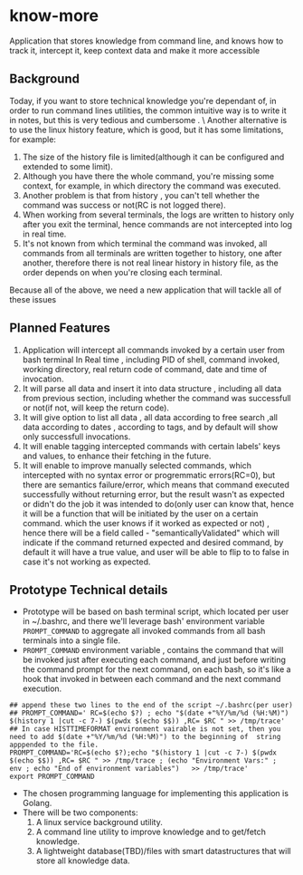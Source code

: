 # know-more
Application that stores knowledge from command line, and knows how to track it, intercept it, keep context data and make it more accessible

## Background

Today, if you want to store technical knowledge you're dependant of, in order to run command lines utilities, the common intuitive way is to write it in notes, but this is very tedious and cumbersome . \ 
Another alternative is to use the linux history feature, which is good, but it has some limitations, for example:

1. The size of the history file is limited(although it can be configured and extended to some limit).
2. Although you have there the whole command, you're missing some context, for example,  in which directory the command was executed.
3. Another problem is that from history , you can't tell whether the command was success or not(RC is not logged there).
4. When working from several terminals, the logs are written to history only after you exit the terminal, hence commands are not intercepted into log in real time.
5. It's not known from which terminal the command was invoked, all commands from all terminals are written together to history, one after another, therefore there is not real linear history in history file, as the order depends on when you're closing each terminal.

Because all of the above, we need a new application that will tackle all of these issues

## Planned Features
1. Application will intercept all commands invoked by a certain user from bash terminal In Real time , including PID of shell, command invoked, working directory, real return code of command, date and time of invocation.
2. It will parse all data and insert it into data structure , including all data from previous section, including whether the command was successfull or not(if not, will keep the return code).
3. It will give option to list all data , all data according to free search ,all data according to dates , according to tags, and by default will show only successfull invocations.
4. It will enable tagging intercepted commands with certain labels' keys and values, to enhance their fetching in the future.
5. It will enable to improve manually selected commands, which intercepted with no syntax error or progremmatic errors(RC=0), but there are semantics failure/error, which means that command executed successfully without returning error, but the result wasn't as expected or didn't do the job it was intended to do(only user can know that, hence it will be a function that will be initiated by the user on a certain command. which the user knows if it worked as expected or not) , hence there will be a field called - "semanticallyValidated" which will indicate if the command returned expected and desired command, by default it will have a true value, and user will be able to flip to to false in case it's not working as expected.


## Prototype Technical details

- Prototype will be based on bash terminal script, which located per user in ~/.bashrc, and there we'll leverage bash' environment variable `PROMPT_COMMAND`   to aggregate all invoked commands from all bash terminals into a single file.
- `PROMPT_COMMAND` environment variable , contains the command that will be invoked just after executing each command, and just before writing the command prompt for the next command, on each bash, so it's like a hook that invoked in between each command and the next command execution.

```shell
## append these two lines to the end of the script ~/.bashrc(per user)
## PROMPT_COMMAND=' RC=$(echo $?) ; echo "$(date +"%Y/%m/%d (%H:%M)") $(history 1 |cut -c 7-) $(pwdx $(echo $$)) ,RC= $RC " >> /tmp/trace'
## In case HISTTIMEFORMAT environment vairable is not set, then you need to add $(date +"%Y/%m/%d (%H:%M)") to the beginning of  string apppended to the file.
PROMPT_COMMAND='RC=$(echo $?);echo "$(history 1 |cut -c 7-) $(pwdx $(echo $$)) ,RC= $RC " >> /tmp/trace ; (echo "Environment Vars:" ;  env ; echo "End of environment variables")   >> /tmp/trace'
export PROMPT_COMMAND
```
- The chosen programming language for implementing this application is Golang.
- There will be two components:
  1. A linux service background utility.
  2. A command line utility to improve knowledge and to get/fetch knowledge.
  3. A lightweight database(TBD)/files with smart datastructures that will store all knowledge data.

